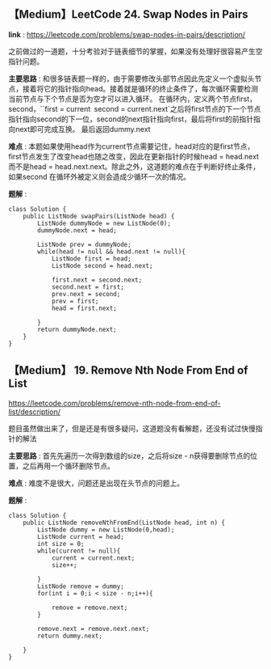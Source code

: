 ## 【Medium】LeetCode 24. Swap Nodes in Pairs
**link** : https://leetcode.com/problems/swap-nodes-in-pairs/description/

之前做过的一道题，十分考验对于链表细节的掌握，如果没有处理好很容易产生空指针问题。

**主要思路** : 和很多链表题一样的，由于需要修改头部节点因此先定义一个虚拟头节点，接着将它的指针指向head。接着就是循环的终止条件了，每次循环需要检测当前节点与下个节点是否为空才可以进入循环。
在循环内，定义两个节点first，second，``first = current` `second = current.next`之后将first节点的下一个节点指针指向second的下一位，second的next指针指向first，最后将first的前指针指向next即可完成互换。
最后返回dummy.next

**难点** : 本题如果使用head作为current节点需要记住，head对应的是first节点，first节点发生了改变head也随之改变，因此在更新指针的时候head = head.next而不是head = head.next.next。除此之外，这道题的难点在于判断好终止条件，如果second
在循环外被定义则会造成少循环一次的情况。

**题解** : 

```
class Solution {
    public ListNode swapPairs(ListNode head) {
        ListNode dummyNode = new ListNode(0);
        dummyNode.next = head;
        
        ListNode prev = dummyNode;
        while(head != null && head.next != null){
            ListNode first = head;
            ListNode second = head.next;

            first.next = second.next;
            second.next = first;
            prev.next = second;
            prev = first;
            head = first.next;
            
        }
        return dummyNode.next;
    }
}
```
## 【Medium】 19. Remove Nth Node From End of List
https://leetcode.com/problems/remove-nth-node-from-end-of-list/description/


题目虽然做出来了，但是还是有很多疑问，这道题没有看解题，还没有试过快慢指针的解法

**主要思路** : 首先先遍历一次得到数组的size，之后将size - n获得要删除节点的位置，之后再用一个循环删除节点。

**难点** : 难度不是很大，问题还是出现在头节点的问题上。

**题解** : 

```
class Solution {
    public ListNode removeNthFromEnd(ListNode head, int n) {
        ListNode dummy = new ListNode(0,head);
        ListNode current = head;
        int size = 0;
        while(current != null){
            current = current.next;
            size++;

        }
        ListNode remove = dummy;
        for(int i = 0;i < size - n;i++){
            
            remove = remove.next;
        }
        
        remove.next = remove.next.next;
        return dummy.next;
        
    }
}
```
